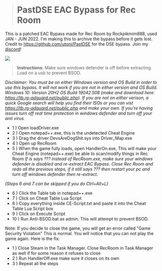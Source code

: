 > # **PastDSE EAC Bypass for Rec Room**
This is a patched EAC Bypass made for Rec Room by Rockpikmim888, used JAN - JUN 2022. I'm making this to archive the bypass before it gets lost. Credit to https://github.com/utoni/PastDSE for the DSE bypass. Join my [discord](https://discord.gg/yKSNNszpPq)!

![](https://img.shields.io/github/downloads/neptuneq/PastDSE_Bypass/total)

> **Instructions:**
Make sure windows defender is off before extracting. Load on a usb to prevent BSOD.

*Disclaimer: You must be on either Windows version and OS Build in order to use this bypass. It will not work if you are not in either version and OS Build.
Windows 10: Version 20H2 OS Build 19042.508 (make and download here: https://tb.rg-adguard.net/public.php). If you are not on either verison, a quick Google search will help you find their ISOs or you can vist https://tb.rg-adguard.net/public.php and make your own. If you're having issues turn off real time protection in windows defender and turn off your anti virus.*

- 1 ) Open loadDriver.exe
- 2 ) Open notepad++.exe, this is the undetected Cheat Engine
- 3 ) Drag the driver DevsAreDogShit.sys into Driver_Map.exe
- 4 ) Open up RecRoom
- 5 ) When the game fully loads, open HandlerOn.exe, This will make your Cheat Engine (notepad++.exe) be able to scan/modify things in Rec Room
	*If is says ??? instead of RecRoom.exe, make sure your windows defender is disabled and re-extract EAC Bypass.*
	*Close Rec Room and redo all the previous steps, if it still says ??? then restart your pc and turn off windows defender then re-extract.*
  
*(Steps 6 and 7 can be skipped if you do Ctrl+Alt+L)*

- 6 ) Click the Table tab in notepad++.exe
- 7 ) Click on Cheat Table Lua Script
- 8 ) Copy everything inside CE-Script.txt and paste it into the Cheat Table Lua Script box
- 9 ) Click on Execute Script
- 10 ) Run Anti-BSOD.bat as admin. This will attempt to prevent BSOD.

Note: If you decide to close the game, you will get an error called "Game Security Violation" This is normal. You will notice that you can not play the game again.
Here is the fix:

- 1 ) Close Steam in the Task Manager. Close RecRoom in Task Manager as well if for some reason it refuses to close
- 2 ) Run HandlerOff.exe make sure it closes on its own
- 3 ) Repeat all the steps
